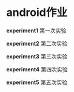 # android作业

**experiment1**     第一次实验

**experiment2**     第二次实验

**experiment3**     第三次实验

**experiment4**     第四次实验

**experiment5**     第五次实验


